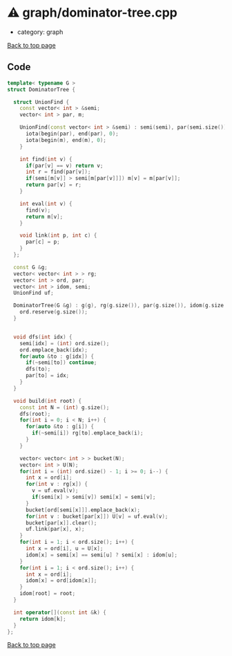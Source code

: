 <!-- mathjax config similar to math.stackexchange -->
<script type="text/javascript" async
  src="https://cdnjs.cloudflare.com/ajax/libs/mathjax/2.7.5/MathJax.js?config=TeX-MML-AM_CHTML">
</script>
<script type="text/x-mathjax-config">
  MathJax.Hub.Config({
    TeX: { equationNumbers: { autoNumber: "AMS" }},
    tex2jax: {
      inlineMath: [ ['$','$'] ],
      processEscapes: true
    },
    "HTML-CSS": { matchFontHeight: false },
    displayAlign: "left",
    displayIndent: "2em"
  });
</script>

<script type="text/javascript" src="https://cdnjs.cloudflare.com/ajax/libs/jquery/3.4.1/jquery.min.js"></script>
<script src="https://cdn.jsdelivr.net/npm/jquery-balloon-js@1.1.2/jquery.balloon.min.js" integrity="sha256-ZEYs9VrgAeNuPvs15E39OsyOJaIkXEEt10fzxJ20+2I=" crossorigin="anonymous"></script>
<script type="text/javascript" src="../../assets/js/copy-button.js"></script>
<link rel="stylesheet" href="../../assets/css/copy-button.css" />


# :warning: graph/dominator-tree.cpp
* category: graph


[Back to top page](../../index.html)



## Code
```cpp
template< typename G >
struct DominatorTree {

  struct UnionFind {
    const vector< int > &semi;
    vector< int > par, m;

    UnionFind(const vector< int > &semi) : semi(semi), par(semi.size()), m(semi.size()) {
      iota(begin(par), end(par), 0);
      iota(begin(m), end(m), 0);
    }

    int find(int v) {
      if(par[v] == v) return v;
      int r = find(par[v]);
      if(semi[m[v]] > semi[m[par[v]]]) m[v] = m[par[v]];
      return par[v] = r;
    }

    int eval(int v) {
      find(v);
      return m[v];
    }

    void link(int p, int c) {
      par[c] = p;
    }
  };

  const G &g;
  vector< vector< int > > rg;
  vector< int > ord, par;
  vector< int > idom, semi;
  UnionFind uf;

  DominatorTree(G &g) : g(g), rg(g.size()), par(g.size()), idom(g.size(), -1), semi(g.size(), -1), uf(semi) {
    ord.reserve(g.size());
  }


  void dfs(int idx) {
    semi[idx] = (int) ord.size();
    ord.emplace_back(idx);
    for(auto &to : g[idx]) {
      if(~semi[to]) continue;
      dfs(to);
      par[to] = idx;
    }
  }

  void build(int root) {
    const int N = (int) g.size();
    dfs(root);
    for(int i = 0; i < N; i++) {
      for(auto &to : g[i]) {
        if(~semi[i]) rg[to].emplace_back(i);
      }
    }

    vector< vector< int > > bucket(N);
    vector< int > U(N);
    for(int i = (int) ord.size() - 1; i >= 0; i--) {
      int x = ord[i];
      for(int v : rg[x]) {
        v = uf.eval(v);
        if(semi[x] > semi[v]) semi[x] = semi[v];
      }
      bucket[ord[semi[x]]].emplace_back(x);
      for(int v : bucket[par[x]]) U[v] = uf.eval(v);
      bucket[par[x]].clear();
      uf.link(par[x], x);
    }
    for(int i = 1; i < ord.size(); i++) {
      int x = ord[i], u = U[x];
      idom[x] = semi[x] == semi[u] ? semi[x] : idom[u];
    }
    for(int i = 1; i < ord.size(); i++) {
      int x = ord[i];
      idom[x] = ord[idom[x]];
    }
    idom[root] = root;
  }

  int operator[](const int &k) {
    return idom[k];
  }
};

```

[Back to top page](../../index.html)

